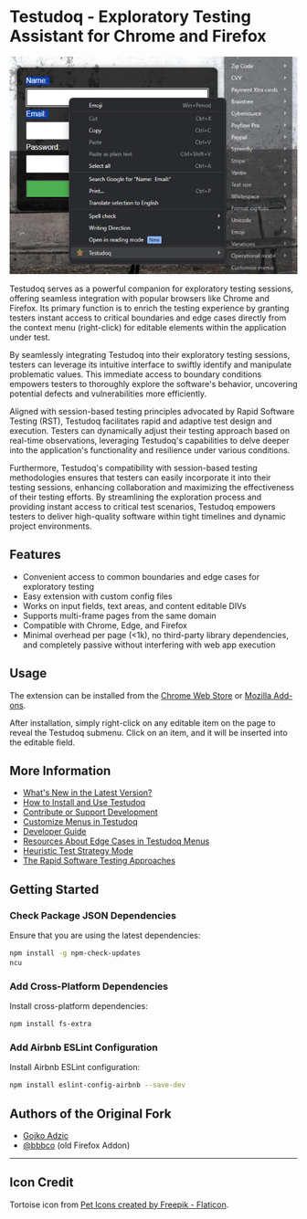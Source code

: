 # Testudoq - Exploratory Testing Assistant for Chrome and Firefox

![Testudoq](screenshots/chrome-medium-tile.png)

Testudoq serves as a powerful companion for exploratory testing sessions, offering seamless integration with popular browsers like Chrome and Firefox. Its primary function is to enrich the testing experience by granting testers instant access to critical boundaries and edge cases directly from the context menu (right-click) for editable elements within the application under test.

By seamlessly integrating Testudoq into their exploratory testing sessions, testers can leverage its intuitive interface to swiftly identify and manipulate problematic values. This immediate access to boundary conditions empowers testers to thoroughly explore the software's behavior, uncovering potential defects and vulnerabilities more efficiently.

Aligned with session-based testing principles advocated by Rapid Software Testing (RST), Testudoq facilitates rapid and adaptive test design and execution. Testers can dynamically adjust their testing approach based on real-time observations, leveraging Testudoq's capabilities to delve deeper into the application's functionality and resilience under various conditions.

Furthermore, Testudoq's compatibility with session-based testing methodologies ensures that testers can easily incorporate it into their testing sessions, enhancing collaboration and maximizing the effectiveness of their testing efforts. By streamlining the exploration process and providing instant access to critical test scenarios, Testudoq empowers testers to deliver high-quality software within tight timelines and dynamic project environments.

## Features

- Convenient access to common boundaries and edge cases for exploratory testing
- Easy extension with custom config files
- Works on input fields, text areas, and content editable DIVs
- Supports multi-frame pages from the same domain
- Compatible with Chrome, Edge, and Firefox
- Minimal overhead per page (<1k), no third-party library dependencies, and completely passive without interfering with web app execution

## Usage

The extension can be installed from the [Chrome Web Store](url) or [Mozilla Add-ons](url).

After installation, simply right-click on any editable item on the page to reveal the Testudoq submenu. Click on an item, and it will be inserted into the editable field.

## More Information

- [What's New in the Latest Version?](https://testudo.co.nz/futterman/v0.9.html)
- [How to Install and Use Testudoq](https://github.com/testudoq-org/testudoq3/blob/main/README.md)
- [Contribute or Support Development](https://github.com/testudoq-org/testudoq3/blob/main/CONTRIBUTING.md)
- [Customize Menus in Testudoq](https://testudo.co.nz/futterman/futterman/testudoq-help.html)
- [Developer Guide](CONTRIBUTING.md)
- [Resources About Edge Cases in Testudoq Menus](https://testudo.co.nz/futterman/resources.html)
- [Heuristic Test Strategy Mode](https://xmind.app/m/sB6M/) 
- [The Rapid Software Testing Approaches](https://developsense.com/rst-approach)   

## Getting Started

### Check Package JSON Dependencies

Ensure that you are using the latest dependencies:

```bash
npm install -g npm-check-updates
ncu
```

### Add Cross-Platform Dependencies

Install cross-platform dependencies:

```bash
npm install fs-extra
```

### Add Airbnb ESLint Configuration

Install Airbnb ESLint configuration:

```bash
npm install eslint-config-airbnb --save-dev
```

## Authors of the Original Fork

- [Gojko Adzic](https://gojko.net)
- [@bbbco](http://twitter.com/bbbco) (old Firefox Addon)

---

## Icon Credit

Tortoise icon from [Pet Icons created by Freepik - Flaticon](https://www.flaticon.com/free-icons/pet).

